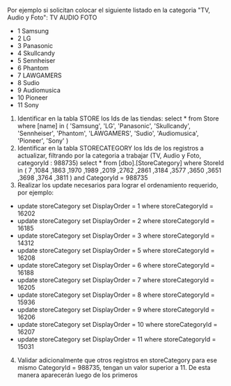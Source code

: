 Por ejemplo si solicitan colocar el siguiente listado en la categoria "TV, Audio y Foto":
TV AUDIO FOTO
- 1 Samsung
- 2 LG
- 3 Panasonic
- 4 Skullcandy
- 5 Sennheiser
- 6 Phantom
- 7 LAWGAMERS
- 8 Sudio
- 9 Audiomusica
- 10    Pioneer
- 11    Sony
1. Identificar en la tabla STORE los Ids de las tiendas:
select * from Store
where [name] in (
'Samsung',
'LG',
'Panasonic',
'Skullcandy',
'Sennheiser',
'Phantom',
'LAWGAMERS',
'Sudio',
'Audiomusica',
'Pioneer',
'Sony'
)
2. Identificar en la tabla STORECATEGORY los Ids de los registros a actualizar, filtrando por la categoria a trabajar (TV, Audio y Foto, categoryId : 988735)
select * from [dbo].[StoreCategory] 
where StoreId in (
7
,1084
,1863
,1970
,1989
,2019
,2762
,2861
,3184
,3577
,3650
,3651
,3698
,3764
,3811
)
and CategoryId = 988735
3. Realizar los update necesarios para lograr el ordenamiento requerido, por ejemplo:
- update storeCategory set DisplayOrder = 1 where storeCategoryId = 16202   
- update storeCategory set DisplayOrder = 2 where storeCategoryId = 16185   
- update storeCategory set DisplayOrder = 3 where storeCategoryId = 14312   
- update storeCategory set DisplayOrder = 5 where storeCategoryId = 16208   
- update storeCategory set DisplayOrder = 6 where storeCategoryId = 16188   
- update storeCategory set DisplayOrder = 7 where storeCategoryId = 16205   
- update storeCategory set DisplayOrder = 8 where storeCategoryId = 15936   
- update storeCategory set DisplayOrder = 9 where storeCategoryId = 16206   
- update storeCategory set DisplayOrder = 10    where storeCategoryId = 16207   
- update storeCategory set DisplayOrder = 11    where storeCategoryId = 15031   
4. Validar adicionalmente que otros registros en storeCategory para ese mismo CategoryId = 988735, tengan un valor superior a 11. De esta manera aparecerán luego de los primeros